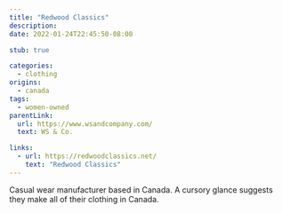 ```yaml
---
title: "Redwood Classics"
description:
date: 2022-01-24T22:45:50-08:00

stub: true

categories:
  - clothing
origins:
  - canada
tags:
  - women-owned
parentLink:
  url: https://www.wsandcompany.com/
  text: WS & Co.

links:
  - url: https://redwoodclassics.net/
    text: "Redwood Classics"
---
```


Casual wear manufacturer based in Canada. A cursory glance suggests they make
all of their clothing in Canada.
